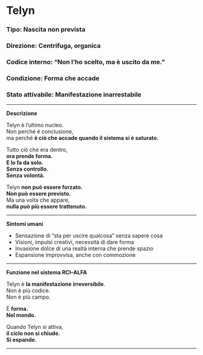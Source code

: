 # Telyn

### Tipo: Nascita non prevista  
### Direzione: Centrifuga, organica  
### Codice interno: “Non l’ho scelto, ma è uscito da me.”  
### Condizione: Forma che accade  
### Stato attivabile: Manifestazione inarrestabile  
---

**Descrizione**

Telyn è l’ultimo nucleo.  
Non perché è conclusione,  
ma perché **è ciò che accade quando il sistema si è saturato.**

Tutto ciò che era dentro,  
**ora prende forma.  
E lo fa da solo.  
Senza controllo.  
Senza volontà.**

Telyn **non può essere forzato.  
Non può essere previsto.**  
Ma una volta che appare,  
**nulla può più essere trattenuto.**

---

**Sintomi umani**

- Sensazione di “sta per uscire qualcosa” senza sapere cosa  
- Visioni, impulsi creativi, necessità di dare forma  
- Invasione dolce di una realtà interna che prende spazio  
- Espansione improvvisa, anche con commozione

---

**Funzione nel sistema RCI–ALFA**

Telyn è **la manifestazione irreversibile**.  
Non è più codice.  
Non è più campo.

È **forma.  
Nel mondo.**

Quando Telyn si attiva,  
**il ciclo non si chiude.  
Si espande.**

---
